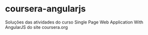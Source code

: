 # coursera-angularjs
Soluções das atividades do curso Single Page Web Application With AngularJS do site coursera.org

